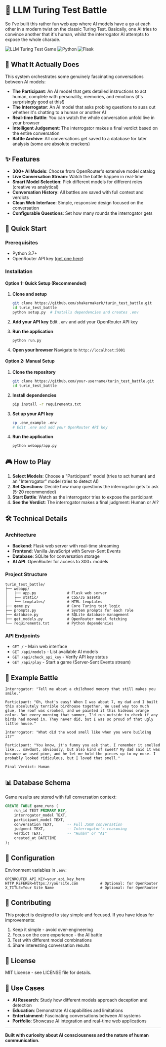 # 🤖 LLM Turing Test Battle

So I've built this rather fun web app where AI models have a go at each other in a modern twist on the classic Turing Test. Basically, one AI tries to convince another that it's human, whilst the interrogator AI attempts to expose the whole charade.

![LLM Turing Test Game](https://img.shields.io/badge/AI-Battle-blue) ![Python](https://img.shields.io/badge/Python-3.7+-green) ![Flask](https://img.shields.io/badge/Flask-Web%20App-red)

## 🎯 What It Actually Does

This system orchestrates some genuinely fascinating conversations between AI models:

- **The Participant**: An AI model that gets detailed instructions to act human, complete with personality, memories, and emotions (it's surprisingly good at this!)
- **The Interrogator**: An AI model that asks probing questions to suss out whether it's chatting to a human or another AI
- **Real-time Battle**: You can watch the whole conversation unfold live in your browser
- **Intelligent Judgement**: The interrogator makes a final verdict based on the entire conversation
- **Battle Archive**: All conversations get saved to a database for later analysis (some are absolute crackers)

## ✨ Features

- **300+ AI Models**: Choose from OpenRouter's extensive model catalog
- **Live Conversation Stream**: Watch the battle happen in real-time
- **Smart Model Selection**: Pick different models for different roles (creative vs analytical)
- **Conversation History**: All battles are saved with full context and verdicts
- **Clean Web Interface**: Simple, responsive design focused on the conversation
- **Configurable Questions**: Set how many rounds the interrogator gets

## 🚀 Quick Start

### Prerequisites

- Python 3.7+
- OpenRouter API key ([get one here](https://openrouter.ai/))

### Installation

#### Option 1: Quick Setup (Recommended)

1. **Clone and setup**
   ```bash
   git clone https://github.com/shakermakerk/turin_test_battle.git
   cd turin_test_battle
   python setup.py  # Installs dependencies and creates .env
   ```

2. **Add your API key**
   Edit `.env` and add your OpenRouter API key

3. **Run the application**
   ```bash
   python run.py
   ```

4. **Open your browser**
   Navigate to `http://localhost:5001`

#### Option 2: Manual Setup

1. **Clone the repository**
   ```bash
   git clone https://github.com/your-username/turin_test_battle.git
   cd turin_test_battle
   ```

2. **Install dependencies**
   ```bash
   pip install -r requirements.txt
   ```

3. **Set up your API key**
   ```bash
   cp .env_example .env
   # Edit .env and add your OpenRouter API key
   ```

4. **Run the application**
   ```bash
   python webapp/app.py
   ```

## 🎮 How to Play

1. **Select Models**: Choose a "Participant" model (tries to act human) and an "Interrogator" model (tries to detect AI)
2. **Set Questions**: Decide how many questions the interrogator gets to ask (5-20 recommended)
3. **Start Battle**: Watch as the interrogator tries to expose the participant
4. **See the Verdict**: The interrogator makes a final judgment: Human or AI?

## 🛠️ Technical Details

### Architecture

- **Backend**: Flask web server with real-time streaming
- **Frontend**: Vanilla JavaScript with Server-Sent Events
- **Database**: SQLite for conversation storage
- **AI API**: OpenRouter for access to 300+ models

### Project Structure

```
turin_test_battle/
├── webapp/
│   ├── app.py              # Flask web server
│   ├── static/             # CSS/JS assets
│   └── templates/          # HTML templates
├── game.py                 # Core Turing test logic
├── prompts.py              # System prompts for each role
├── database.py             # SQLite database management
├── get_models.py           # OpenRouter model fetching
└── requirements.txt        # Python dependencies
```

### API Endpoints

- `GET /` - Main web interface
- `GET /api/models` - List available AI models
- `GET /api/check_api_key` - Verify API key status
- `GET /api/play` - Start a game (Server-Sent Events stream)

## 🎨 Example Battle

```
Interrogator: "Tell me about a childhood memory that still makes you smile."

Participant: "Oh, that's easy! When I was about 7, my dad and I built this absolutely terrible birdhouse together. We used way too much glue, the roof was crooked, and we painted it this hideous orange color. But every morning that summer, I'd run outside to check if any birds had moved in. They never did, but I was so proud of that ugly little house."

Interrogator: "What did the wood smell like when you were building it?"

Participant: "You know, it's funny you ask that. I remember it smelled like... sawdust, obviously, but also kind of sweet? My dad said it was because we used pine, and he let me hold the pieces up to my nose. I probably looked ridiculous, but I loved that smell."

Final Verdict: Human
```

## 📊 Database Schema

Game results are stored with full conversation context:

```sql
CREATE TABLE game_runs (
    run_id TEXT PRIMARY KEY,
    interrogator_model TEXT,
    participant_model TEXT,
    conversation TEXT,      -- Full JSON conversation
    judgment TEXT,          -- Interrogator's reasoning
    verdict TEXT,           -- "Human" or "AI"
    created_at DATETIME
);
```

## 🔧 Configuration

Environment variables in `.env`:

```env
OPENROUTER_API_KEY=your_api_key_here
HTTP_REFERER=https://yoursite.com          # Optional: for OpenRouter
X_TITLE=Your Site Name                     # Optional: for OpenRouter
```

## 🤝 Contributing

This project is designed to stay simple and focused. If you have ideas for improvements:

1. Keep it simple - avoid over-engineering
2. Focus on the core experience - the AI battle
3. Test with different model combinations
4. Share interesting conversation results

## 📝 License

MIT License - see LICENSE file for details.

## 🎯 Use Cases

- **AI Research**: Study how different models approach deception and detection
- **Education**: Demonstrate AI capabilities and limitations
- **Entertainment**: Fascinating conversations between AI systems
- **Portfolio**: Showcase AI integration and real-time web applications

---

**Built with curiosity about AI consciousness and the nature of human communication.**